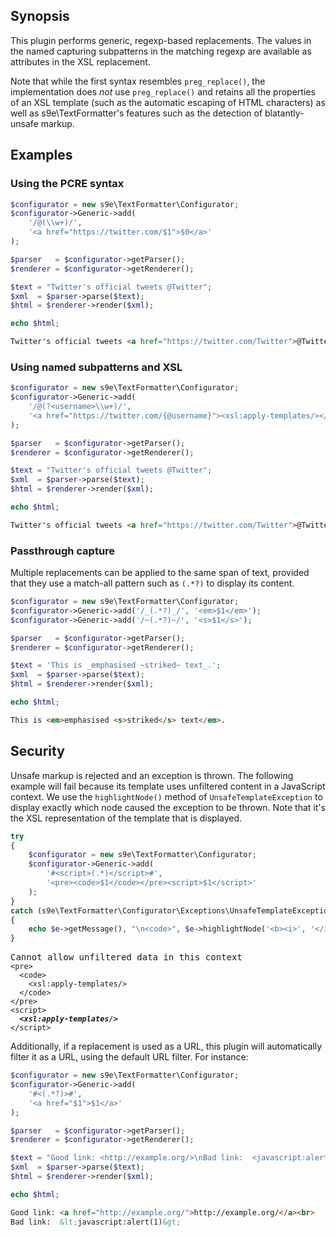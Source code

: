 ## Synopsis

This plugin performs generic, regexp-based replacements.
The values in the named capturing subpatterns in the matching regexp are available as attributes in the XSL replacement.

Note that while the first syntax resembles `preg_replace()`, the implementation does *not* use `preg_replace()` and retains all the properties of an XSL template (such as the automatic escaping of HTML characters) as well as s9e\TextFormatter's features such as the detection of blatantly-unsafe markup.

## Examples

### Using the PCRE syntax

```php
$configurator = new s9e\TextFormatter\Configurator;
$configurator->Generic->add(
	'/@(\\w+)/',
	'<a href="https://twitter.com/$1">$0</a>'
);

$parser   = $configurator->getParser();
$renderer = $configurator->getRenderer();

$text = "Twitter's official tweets @Twitter"; 
$xml  = $parser->parse($text);
$html = $renderer->render($xml);

echo $html;
```
```html
Twitter's official tweets <a href="https://twitter.com/Twitter">@Twitter</a>
```

### Using named subpatterns and XSL

```php
$configurator = new s9e\TextFormatter\Configurator;
$configurator->Generic->add(
	'/@(?<username>\\w+)/',
	'<a href="https://twitter.com/{@username}"><xsl:apply-templates/></a>'
);

$parser   = $configurator->getParser();
$renderer = $configurator->getRenderer();

$text = "Twitter's official tweets @Twitter";
$xml  = $parser->parse($text);
$html = $renderer->render($xml);

echo $html;
```
```html
Twitter's official tweets <a href="https://twitter.com/Twitter">@Twitter</a>
```

### Passthrough capture

Multiple replacements can be applied to the same span of text, provided that they use a match-all pattern such as `(.*?)` to display its content.

```php
$configurator = new s9e\TextFormatter\Configurator;
$configurator->Generic->add('/_(.*?)_/', '<em>$1</em>');
$configurator->Generic->add('/~(.*?)~/', '<s>$1</s>');

$parser   = $configurator->getParser();
$renderer = $configurator->getRenderer();

$text = 'This is _emphasised ~striked~ text_.'; 
$xml  = $parser->parse($text);
$html = $renderer->render($xml);

echo $html;
```
```html
This is <em>emphasised <s>striked</s> text</em>.
```

## Security

Unsafe markup is rejected and an exception is thrown. The following example will fail because its template uses unfiltered content in a JavaScript context. We use the `highlightNode()` method of `UnsafeTemplateException` to display exactly which node caused the exception to be thrown. Note that it's the XSL representation of the template that is displayed.
```php
try
{
	$configurator = new s9e\TextFormatter\Configurator;
	$configurator->Generic->add(
		'#<script>(.*)</script>#',
		'<pre><code>$1</code></pre><script>$1</script>'
	);
}
catch (s9e\TextFormatter\Configurator\Exceptions\UnsafeTemplateException $e)
{
	echo $e->getMessage(), "\n<code>", $e->highlightNode('<b><i>', '</i></b>'), "</code>";
}
```
<pre>
Cannot allow unfiltered data in this context
<code>&lt;pre&gt;
  &lt;code&gt;
    &lt;xsl:apply-templates/&gt;
  &lt;/code&gt;
&lt;/pre&gt;
&lt;script&gt;
  <b><i>&lt;xsl:apply-templates/&gt;</i></b>
&lt;/script&gt;</code>
</pre>

Additionally, if a replacement is used as a URL, this plugin will automatically filter it as a URL, using the default URL filter. For instance:
```php
$configurator = new s9e\TextFormatter\Configurator;
$configurator->Generic->add(
	'#<(.*?)>#',
	'<a href="$1">$1</a>'
);

$parser   = $configurator->getParser();
$renderer = $configurator->getRenderer();

$text = "Good link: <http://example.org/>\nBad link:  <javascript:alert(1)>";
$xml  = $parser->parse($text);
$html = $renderer->render($xml);

echo $html;
```
```html
Good link: <a href="http://example.org/">http://example.org/</a><br>
Bad link:  &lt;javascript:alert(1)&gt;
```
